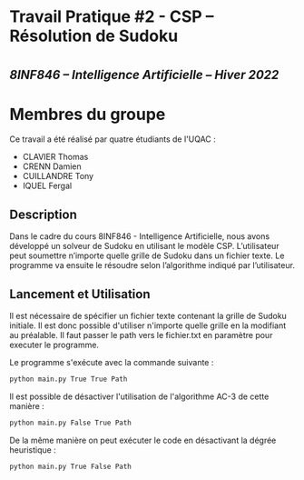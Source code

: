 # Travail Pratique #2 - CSP – Résolution de Sudoku
# 
## _8INF846 – Intelligence Artificielle – Hiver 2022_
#
# Membres du groupe

Ce travail a été réalisé par quatre étudiants de l'UQAC :

- CLAVIER Thomas
- CRENN Damien
- CUILLANDRE Tony
- IQUEL Fergal

## Description

Dans le cadre du cours 8INF846 - Intelligence Artificielle, nous avons développé un solveur de Sudoku en utilisant le modèle CSP. L’utilisateur peut soumettre n’importe quelle grille de Sudoku dans un fichier texte. Le programme va ensuite le résoudre selon l’algorithme indiqué par l’utilisateur.


## Lancement et Utilisation

Il est nécessaire de spécifier un fichier texte contenant la grille de Sudoku initiale. Il est donc possible d'utiliser n'importe quelle grille en la modifiant au préalable. Il faut passer le path vers le fichier.txt en paramètre pour executer le programme. 

Le programme s'exécute avec la commande suivante :

```sh
python main.py True True Path
```
 
Il est possible de désactiver l'utilisation de l'algorithme AC-3 de cette manière :

```sh
python main.py False True Path
```

De la même manière on peut exécuter le code en désactivant la dégrée heuristique :

```sh
python main.py True False Path
```
